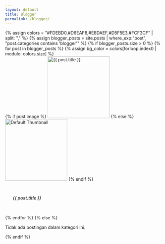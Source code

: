 ```yaml
---
layout: default
title: Blogger
permalink: /blogger/
---
```

<!-- Sertakan Bootstrap CSS (pastikan tidak duplikat jika sudah ada di layout utama) -->

<style>
  /* Styling modern untuk card ala Envato Market */
  .card-modern {
    border: none;
    border-radius: 8px;
    overflow: hidden;
    transition: transform 0.3s, box-shadow 0.3s;
  }
  .card-modern:hover {
    transform: translateY(-5px);
    box-shadow: 0 8px 20px rgba(0,0,0,0.15);
  }
  .card-modern .card-img-top {
    object-fit: cover;
    height: 200px;
    transition: transform 0.3s;
  }
  .card-modern:hover .card-img-top {
    transform: scale(1.05);
  }
  .card-modern .card-body {
    padding: 1.5rem;
  }
  .card-modern .card-title a {
    text-decoration: none;
    color: #333;
    font-weight: 600;
    transition: color 0.3s;
  }
  .card-modern .card-title a:hover {
    color: #007bff;
  }
</style>



<div class="container my-5">
  <div class="row">
    {% assign colors = "#FDEBD0,#D6EAF8,#E8DAEF,#D5F5E3,#FCF3CF" | split: "," %}
    {% assign blogger_posts = site.posts | where_exp:"post", "post.categories contains 'blogger'" %}
    {% if blogger_posts.size > 0 %}
      {% for post in blogger_posts %}
        {% assign bg_color = colors[forloop.index0 | modulo: colors.size] %}
        <div class="col-md-4 mb-4">
          <div class="card card-modern h-100 shadow">
            {% if post.image %}
              <img src="/{{ post.image }}" class="card-img-top" alt="{{ post.title }}">
            {% else %}
              <img class="card-img-top featured-image img-fluid" src="/assets/images/default-thumbnail.jpg" alt="Default Thumbnail">
            {% endif %}
            <div class="card-body d-flex flex-column" style="background-color: {{ bg_color }};">
              <h5 class="card-title">
                <a href="{{ post.url }}">{{ post.title }}</a>
              </h5>
            </div>
          </div>
        </div>
      {% endfor %}
    {% else %}
      <div class="col-12">
        <p>Tidak ada postingan dalam kategori ini.</p>
      </div>
    {% endif %}
  </div>
</div>

</div>
</section>